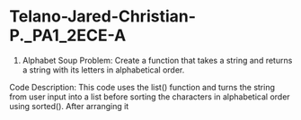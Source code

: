 # Telano-Jared-Christian-P._PA1_2ECE-A 

1. Alphabet Soup Problem: Create a function that takes a string and returns a string with its letters in alphabetical order.

Code Description: This code uses the list() function and turns the string from user input into a list before sorting the characters in alphabetical order using sorted(). After arranging it 
   
